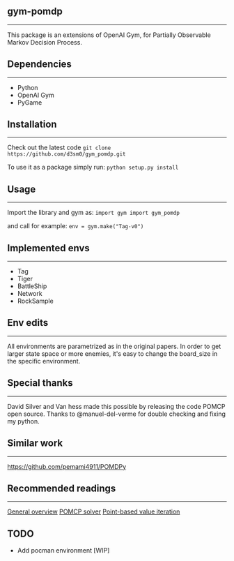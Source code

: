 ## gym-pomdp
---
This package is an extensions of OpenAI Gym, for Partially Observable Markov Decision Process.

## Dependencies
--- 
- Python
- OpenAI Gym
- PyGame

## Installation
---
Check out the latest code
`git clone https://github.com/d3sm0/gym_pomdp.git`

To use it as a package simply run:
`python setup.py install`

## Usage
---
Import the library and gym as:
`import gym
import gym_pomdp`

and call for example:
`env = gym.make("Tag-v0")`

## Implemented envs
---
- Tag
- Tiger
- BattleShip
- Network
- RockSample

## Env edits
---
All environments are parametrized as in the original papers. In order to get larger state space or more enemies, it's easy to change the board_size
in the specific environment.

## Special thanks
---
David Silver and Van hess made this possible by releasing the code POMCP open source. Thanks to @manuel-del-verme for double checking and fixing my python.

## Similar work
--- 
https://github.com/pemami4911/POMDPy

## Recommended readings
---
[General overview](http://cs.mcgill.ca/~jpineau/talks/jpineau-dagstuhl13.pdf)
[POMCP solver](https://papers.nips.cc/paper/4031-monte-carlo-planning-in-large-pomdps.pdf)
[Point-based value iteration](http://www.fore.robot.cc/papers/Pineau03a.pdf)


## TODO
- Add pocman environment [WIP]
